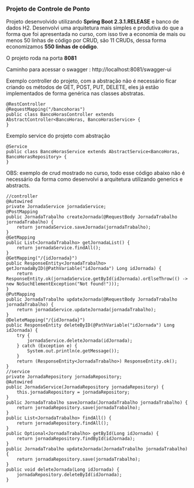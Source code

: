 ### Projeto de Controle de Ponto

Projeto desenvolvido utilizando <b>Spring Boot 2.3.1.RELEASE</b> e banco de dados H2.
Desenvolvi uma arquitetura mais simples e produtiva do que a forma que foi apresentada no curso, com isso tive a economia 
de mais ou menos 50 linhas de código por CRUD, são 11 CRUDs, dessa forma economizamos **550 linhas de código**.

O projeto roda na porta <b>8081</b>

Caminho para acessar o swagger : http://localhost:8081/swagger-ui

Exemplo controller do projeto, com a abstração não é necessário ficar criando os métodos de GET, POST, PUT, DELETE, eles
já estão implementados de forma genérica nas classes abstratas.

    @RestController
    @RequestMapping("/bancohoras")
    public class BancoHorasController extends AbstractController<BancoHoras, BancoHorasService> {
    }

Exemplo service do projeto com abstração

    @Service
    public class BancoHorasService extends AbstractService<BancoHoras, BancoHorasRepository> {
    }
    
OBS: exemplo de crud mostrado no curso, todo esse código abaixo não é necessário da forma como desenvolvi a arquitetura 
utilizando generics e abstracts.

    //controller
    @Autowired
    private JornadaService jornadaService;
    @PostMapping
    public JornadaTrabalho createJornada(@RequestBody JornadaTrabalho jornadaTrabalho) {
        return jornadaService.saveJornada(jornadaTrabalho);
    }
    @GetMapping
    public List<JornadaTrabalho> getJornadaList() {
        return jornadaService.findAll();
    }
    @GetMapping("/{idJornada}")
    public ResponseEntity<JornadaTrabalho> getJornadaByID(@PathVariable("idJornada") Long idJornada) {
        return ResponseEntity.ok(jornadaService.getById(idJornada).orElseThrow(() -> new NoSuchElementException("Not found!")));
    }
    @PutMapping
    public JornadaTrabalho updateJornada(@RequestBody JornadaTrabalho jornadaTrabalho) {
        return jornadaService.updateJornada(jornadaTrabalho);
    }
    @DeleteMapping("/{idJornada}")
    public ResponseEntity deleteByID(@PathVariable("idJornada") Long idJornada) {
        try {
            jornadaService.deleteJornada(idJornada);
        } catch (Exception e) {
            System.out.println(e.getMessage());
        }
        return (ResponseEntity<JornadaTrabalho>) ResponseEntity.ok();
    }
    //service
    private JornadaRepository jornadaRepository;
    @Autowired
    public JornadaService(JornadaRepository jornadaRepository) {
        this.jornadaRepository = jornadaRepository;
    }
    public JornadaTrabalho saveJornada(JornadaTrabalho jornadaTrabalho) {
        return jornadaRepository.save(jornadaTrabalho);
    }
    public List<JornadaTrabalho> findAll() {
        return jornadaRepository.findAll();
    }
    public Optional<JornadaTrabalho> getById(Long idJornada) {
        return jornadaRepository.findById(idJornada);
    }
    public JornadaTrabalho updateJornada(JornadaTrabalho jornadaTrabalho) {
        return jornadaRepository.save(jornadaTrabalho);
    }
    public void deleteJornada(Long idJornada) {
        jornadaRepository.deleteById(idJornada);
    }
